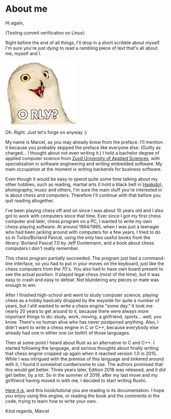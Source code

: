 # About me

Hi again,

(Testing commit verification on Linux)

Right before the end of all things, I'll drop in a short scribble about
myself. I'm sure you're just _dying_ to read a rambling piece of text
that's all about me, myself and I.

![Orly](../img/orly.png)

Oh. Right. Just let's forge on anyway :)

My name is Marcel, as you may already know from the preface. I'll mention
it because you probably skipped the preface like everyone else. (Guilty as
charged... I thought about not even writing it.) I hold a bachelor degree of
applied computer science from [Zuyd University of Applied
Sciences]((https://www.zuyd.nl/en)), with specialization in software
engineering and writing embedded software. My main occupation at the moment
is writing backends for business software.

Even though it would be easy to spend quite some time talking about my
other hobbies, such as reading, martial arts (I hold a black belt in
[Hapkido](https://www.cheonkwon.nl//index.php?p=dangraadhouders)),
photography, music and others, I'm sure the main stuff you're interested in
is about chess and computers. Therefore I'll continue with that before you
quit reading altogether.

I've been playing chess off and on since I was about 10 years old and I
also got to work with computers since that time. Ever since I got my first
chess computer and later, chess program on a PC, I wanted to write my own
chess-playing software. At around 1994/1995, when I was just a teenager who
had been jacking around with computers for a few years, I tried to do so in
Turbo/Borland Pascal, using the only two useful books from the library:
Borland Pascal 7.0 by Jeff Duntemann, and a book about chess computers I
don't really remember.

This chess program partially succeeded. The program just had a command-line
interface, so you had to put in your moves on the keyboard, just like the
chess computers from the 70's. You also had to have own board present to
see the actual position. It played legal chess (most of the time), but it
was easy to crash and easy to defeat. Not blundering any pieces or mate was
enough to win.

After I finished high-school and went to study computer science, playing
chess as a hobby basically dropped by the wayside for quite a number of
years, but I still wanted to write a chess engine "some day." It took me
nearly 20 years to get around to it, because there were always more
important things to do: study, work, moving, a girlfriend, sports... well,
you know. There's no human alive who has never postponed anything. Also, I
didn't want to write a chess engine in C or C++, because everybody else
already had one in either one (or both!) of those languages.

Then at some point I heard about Rust as an alternative to C and C++. I
started following the language, and serious thoughts about finally writing
that chess engine cropped up again when it reached version 1.0 in 2015.
While I was intrigued with the premise of this language and tinkered around
with it, I found it somewhat cumbersome to use. The authors promised that
this would get better. Three years later, Edition 2018 was released, and it
_did_ get better, by a lot. So in the summer of 2019, after my last move
and my girlfriend having moved in with me, I decided to start writing
Rustic.

[Here it is](https://github.com/mvanthoor/rustic), and this book/tutorial
you are reading is its documentation. I hope you enjoy using this engine,
or reading the book and the comments in the code, trying to learn how to
write your own.

Kind regards,
Marcel
